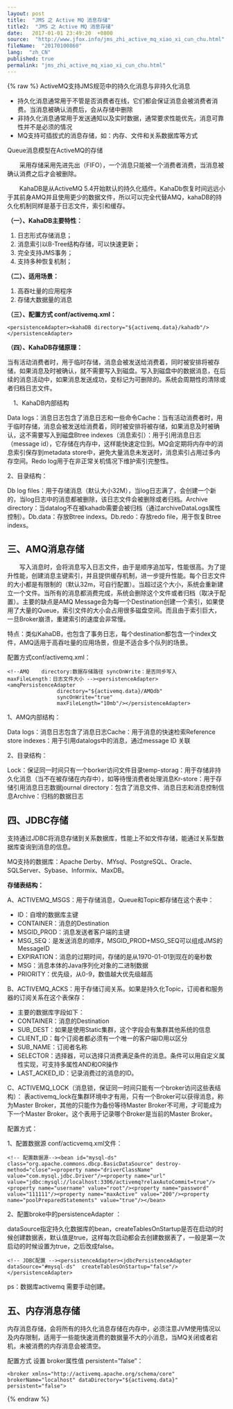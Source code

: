 ```yaml
---
layout: post
title:  "JMS 之 Active MQ 消息存储"
title2:  "JMS 之 Active MQ 消息存储"
date:   2017-01-01 23:49:20  +0800
source:  "http://www.jfox.info/jms_zhi_active_mq_xiao_xi_cun_chu.html"
fileName:  "20170100860"
lang:  "zh_CN"
published: true
permalink: "jms_zhi_active_mq_xiao_xi_cun_chu.html"
---
```

{% raw %}
ActiveMQ支持JMS规范中的持久化消息与非持久化消息

- 持久化消息通常用于不管是否消费者在线，它们都会保证消息会被消费者消费。当消息被确认消费后，会从存储中删除
- 非持久化消息通常用于发送通知以及实时数据，通常要求性能优先，消息可靠性并不是必须的情况
- MQ支持可插拔式的消息存储，如：内存、文件和关系数据库等方式

Queue消息模型在ActiveMQ的存储

　　采用存储采用先进先出（FIFO），一个消息只能被一个消费者消费，当消息被确认消费之后才会被删除。

　　KahaDB是从ActiveMQ 5.4开始默认的持久化插件。KahaDb恢复时间远远小于其前身AMQ并且使用更少的数据文件，所以可以完全代替AMQ，kahaDB的持久化机制同样是基于日志文件，索引和缓存。

**（一）、KahaDB主要特性：**

1. 日志形式存储消息；
2. 消息索引以B-Tree结构存储，可以快速更新；
3. 完全支持JMS事务；
4. 支持多种恢复机制；

**（二）、适用场景：**

1. 高吞吐量的应用程序
2. 存储大数据量的消息

**（三）、配置方式 conf/activemq.xml：**

    <persistenceAdapter><kahaDB directory="${activemq.data}/kahadb"/></persistenceAdapter>

**（四）、KahaDB存储原理：**

 当有活动消费者时，用于临时存储，消息会被发送给消费着，同时被安排将被存储，如果消息及时被确认，就不需要写入到磁盘。写入到磁盘中的数据消息，在后续的消息活动中，如果消息发送成功，变标记为可删除的。系统会周期性的清除或者归档日志文件。

　1、KahaDB内部结构

Data logs：消息日志包含了消息日志和一些命令Cache：当有活动消费者时，用于临时存储，消息会被发送给消费着，同时被安排将被存储，如果消息及时被确认，这不需要写入到磁盘Btree indexes（消息索引）：用于引用消息日志（message id），它存储在内存中，这样能快速定位到。MQ会定期将内存中的消息索引保存到metadata store中，避免大量消息未发送时，消息索引占用过多内存空间。Redo log用于在非正常关机情况下维护索引完整性。

2、目录结构：

Db log files：用于存储消息（默认大小32M），当log日志满了，会创建一个新的，当log日志中的消息都被删除，该日志文件会被删除或者归档。Archive directory：当datalog不在被kahadb需要会被归档（通过archiveDataLogs属性控制）。Db.data：存放Btree indexs。Db.redo：存放redo file，用于恢复Btree indexs。

## 三、AMQ消息存储

　　写入消息时，会将消息写入日志文件，由于是顺序追加写，性能很高。为了提升性能，创建消息主键索引，并且提供缓存机制，进一步提升性能。每个日志文件的大小都是有限制的（默认32m，可自行配置）。当超过这个大小，系统会重新建立一个文件。当所有的消息都消费完成，系统会删除这个文件或者归档（取决于配置）。主要的缺点是AMQ Message会为每一个Destination创建一个索引，如果使用了大量的Queue，索引文件的大小会占用很多磁盘空间。而且由于索引巨大，一旦Broker崩溃，重建索引的速度会非常慢。

特点：类似KahaDB，也包含了事务日志，每个destination都包含一个index文件，AMQ适用于高吞吐量的应用场景，但是不适合多个队列的场景。

 配置方式conf/activemq.xml：

    <!--AMQ    directory:数据存储路径 syncOnWrite：是否同步写入  maxFileLength：日志文件大小 --><persistenceAdapter><amqPersistenceAdapter
                    directory="${activemq.data}/AMQdb"
                    syncOnWrite="true"
                    maxFileLength="10mb"/></persistenceAdapter>

1、AMQ内部结构：

Data logs：消息日志包含了消息日志Cache：用于消息的快速检索Reference store indexes：用于引用datalogs中的消息，通过message ID 关联

2、目录结构：

Lock：保证同一时间只有一个borker访问文件目录temp-storag：用于存储非持久化消息（当不在被存储在内存中），如等待慢消费者处理消息Kr-store：用于存储引用消息日志数据journal directory：包含了消息文件、消息日志和消息控制信息Archive：归档的数据日志

## 四、JDBC存储

支持通过JDBC将消息存储到关系数据库，性能上不如文件存储，能通过关系型数据库查询到消息的信息。

MQ支持的数据库：Apache Derby、MYsql、PostgreSQL、Oracle、SQLServer、Sybase、Informix、MaxDB。

**存储表结构：**

A、ACTIVEMQ_MSGS：用于存储消息，Queue和Topic都存储在这个表中：

- ID：自增的数据库主键
- CONTAINER：消息的Destination
- MSGID_PROD：消息发送者客户端的主键
- MSG_SEQ：是发送消息的顺序，MSGID_PROD+MSG_SEQ可以组成JMS的MessageID
- EXPIRATION：消息的过期时间，存储的是从1970-01-01到现在的毫秒数
- MSG：消息本体的Java序列化对象的二进制数据
- PRIORITY：优先级，从0-9，数值越大优先级越高

B、ACTIVEMQ_ACKS：用于存储订阅关系。如果是持久化Topic，订阅者和服务器的订阅关系在这个表保存：

- 主要的数据库字段如下：
- CONTAINER：消息的Destination
- SUB_DEST：如果是使用Static集群，这个字段会有集群其他系统的信息
- CLIENT_ID：每个订阅者都必须有一个唯一的客户端ID用以区分
- SUB_NAME：订阅者名称
- SELECTOR：选择器，可以选择只消费满足条件的消息。条件可以用自定义属性实现，可支持多属性AND和OR操作
- LAST_ACKED_ID：记录消费过的消息的ID。

C、ACTIVEMQ_LOCK（消息锁，保证同一时间只能有一个broker访问这些表结构）： 表activemq_lock在集群环境中才有用，只有一个Broker可以获得消息，称为Master Broker，其他的只能作为备份等待Master Broker不可用，才可能成为下一个Master Broker。这个表用于记录哪个Broker是当前的Master Broker。

配置方式：

1、配置数据源 conf/acticvemq.xml文件：

    <!-- 配置数据源--><bean id="mysql-ds" class="org.apache.commons.dbcp.BasicDataSource" destroy-method="close"><property name="driverClassName" value="com.mysql.jdbc.Driver"/><property name="url" value="jdbc:mysql://localhost:3306/activemq?relaxAutoCommit=true"/><property name="username" value="root"/><property name="password" value="111111"/><property name="maxActive" value="200"/><property name="poolPreparedStatements" value="true"/></bean>

2、配置broke中的persistenceAdapter ：

dataSource指定持久化数据库的bean，createTablesOnStartup是否在启动的时候创建数据表，默认值是true，这样每次启动都会去创建数据表了，一般是第一次启动的时候设置为true，之后改成false。

    <!-- JDBC配置 --><persistenceAdapter><jdbcPersistenceAdapter dataSource="#mysql-ds"  createTablesOnStartup="false"/></persistenceAdapter>

ps：数据库activemq 需要手动创建。

## 五、内存消息存储

内存消息存储，会将所有的持久化消息存储在内存中，必须注意JVM使用情况以及内存限制，适用于一些能快速消费的数据量不大的小消息，当MQ关闭或者宕机，未被消费的内存消息会被清空。

配置方式 设置 broker属性值 persistent=”false”：

    <broker xmlns="http://activemq.apache.org/schema/core" brokerName="localhost" dataDirectory="${activemq.data}" persistent="false">
{% endraw %}